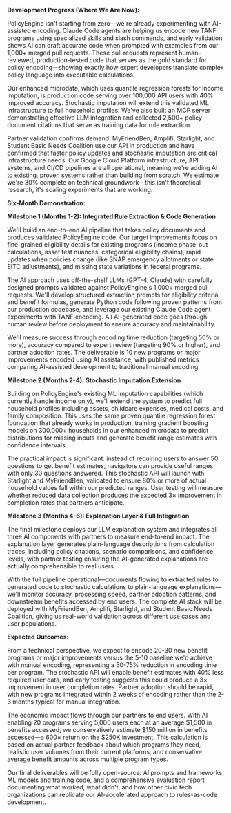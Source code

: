 **Development Progress (Where We Are Now):**

PolicyEngine isn't starting from zero—we're already experimenting with AI-assisted encoding. Claude Code agents are helping us encode new TANF programs using specialized skills and slash commands, and early validation shows AI can draft accurate code when prompted with examples from our 1,000+ merged pull requests. These pull requests represent human-reviewed, production-tested code that serves as the gold standard for policy encoding—showing exactly how expert developers translate complex policy language into executable calculations.

Our enhanced microdata, which uses quantile regression forests for income imputation, is production code serving over 100,000 API users with 40% improved accuracy. Stochastic imputation will extend this validated ML infrastructure to full household profiles. We've also built an MCP server demonstrating effective LLM integration and collected 2,500+ policy document citations that serve as training data for rule extraction.

Partner validation confirms demand: MyFriendBen, Amplifi, Starlight, and Student Basic Needs Coalition use our API in production and have confirmed that faster policy updates and stochastic imputation are critical infrastructure needs. Our Google Cloud Platform infrastructure, API systems, and CI/CD pipelines are all operational, meaning we're adding AI to existing, proven systems rather than building from scratch. We estimate we're 30% complete on technical groundwork—this isn't theoretical research, it's scaling experiments that are working.

**Six-Month Demonstration:**

**Milestone 1 (Months 1-2): Integrated Rule Extraction & Code Generation**

We'll build an end-to-end AI pipeline that takes policy documents and produces validated PolicyEngine code. Our target improvements focus on fine-grained eligibility details for existing programs (income phase-out calculations, asset test nuances, categorical eligibility chains), rapid updates when policies change (like SNAP emergency allotments or state EITC adjustments), and missing state variations in federal programs.

The AI approach uses off-the-shelf LLMs (GPT-4, Claude) with carefully designed prompts validated against PolicyEngine's 1,000+ merged pull requests. We'll develop structured extraction prompts for eligibility criteria and benefit formulas, generate Python code following proven patterns from our production codebase, and leverage our existing Claude Code agent experiments with TANF encoding. All AI-generated code goes through human review before deployment to ensure accuracy and maintainability.

We'll measure success through encoding time reduction (targeting 50% or more), accuracy compared to expert review (targeting 90% or higher), and partner adoption rates. The deliverable is 10 new programs or major improvements encoded using AI assistance, with published metrics comparing AI-assisted development to traditional manual encoding.

**Milestone 2 (Months 2-4): Stochastic Imputation Extension**

Building on PolicyEngine's existing ML imputation capabilities (which currently handle income only), we'll extend the system to predict full household profiles including assets, childcare expenses, medical costs, and family composition. This uses the same proven quantile regression forest foundation that already works in production, training gradient boosting models on 300,000+ households in our enhanced microdata to predict distributions for missing inputs and generate benefit range estimates with confidence intervals.

The practical impact is significant: instead of requiring users to answer 50 questions to get benefit estimates, navigators can provide useful ranges with only 30 questions answered. This stochastic API will launch with Starlight and MyFriendBen, validated to ensure 80% or more of actual household values fall within our predicted ranges. User testing will measure whether reduced data collection produces the expected 3× improvement in completion rates that partners anticipate.

**Milestone 3 (Months 4-6): Explanation Layer & Full Integration**

The final milestone deploys our LLM explanation system and integrates all three AI components with partners to measure end-to-end impact. The explanation layer generates plain-language descriptions from calculation traces, including policy citations, scenario comparisons, and confidence levels, with partner testing ensuring the AI-generated explanations are actually comprehensible to real users.

With the full pipeline operational—documents flowing to extracted rules to generated code to stochastic calculations to plain-language explanations—we'll monitor accuracy, processing speed, partner adoption patterns, and downstream benefits accessed by end users. The complete AI stack will be deployed with MyFriendBen, Amplifi, Starlight, and Student Basic Needs Coalition, giving us real-world validation across different use cases and user populations.

**Expected Outcomes:**

From a technical perspective, we expect to encode 20-30 new benefit programs or major improvements versus the 5-10 baseline we'd achieve with manual encoding, representing a 50-75% reduction in encoding time per program. The stochastic API will enable benefit estimates with 40% less required user data, and early testing suggests this could produce a 3× improvement in user completion rates. Partner adoption should be rapid, with new programs integrated within 2 weeks of encoding rather than the 2-3 months typical for manual integration.

The economic impact flows through our partners to end users. With AI enabling 20 programs serving 5,000 users each at an average $1,500 in benefits accessed, we conservatively estimate $150 million in benefits accessed—a 600× return on the $250K investment. This calculation is based on actual partner feedback about which programs they need, realistic user volumes from their current platforms, and conservative average benefit amounts across multiple program types.

Our final deliverables will be fully open-source: AI prompts and frameworks, ML models and training code, and a comprehensive evaluation report documenting what worked, what didn't, and how other civic tech organizations can replicate our AI-accelerated approach to rules-as-code development.
